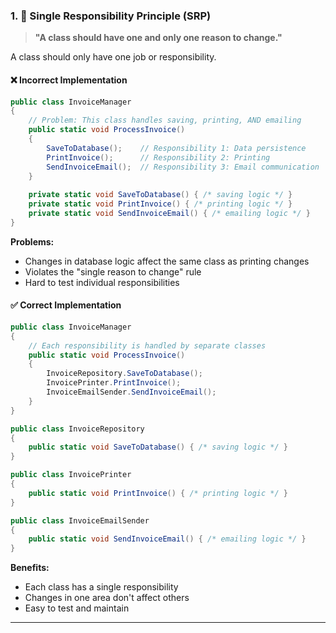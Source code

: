 ### 1. 🎯 Single Responsibility Principle (SRP)

> **"A class should have one and only one reason to change."**

A class should only have one job or responsibility.

#### ❌ Incorrect Implementation
```csharp
public class InvoiceManager
{
    // Problem: This class handles saving, printing, AND emailing
    public static void ProcessInvoice()
    {
        SaveToDatabase();    // Responsibility 1: Data persistence
        PrintInvoice();      // Responsibility 2: Printing
        SendInvoiceEmail();  // Responsibility 3: Email communication
    }
    
    private static void SaveToDatabase() { /* saving logic */ }
    private static void PrintInvoice() { /* printing logic */ }
    private static void SendInvoiceEmail() { /* emailing logic */ }
}
```

**Problems:**
- Changes in database logic affect the same class as printing changes
- Violates the "single reason to change" rule
- Hard to test individual responsibilities

#### ✅ Correct Implementation
```csharp
public class InvoiceManager
{
    // Each responsibility is handled by separate classes
    public static void ProcessInvoice()
    {
        InvoiceRepository.SaveToDatabase();
        InvoicePrinter.PrintInvoice();
        InvoiceEmailSender.SendInvoiceEmail();
    }
}

public class InvoiceRepository
{
    public static void SaveToDatabase() { /* saving logic */ }
}

public class InvoicePrinter
{
    public static void PrintInvoice() { /* printing logic */ }
}

public class InvoiceEmailSender
{
    public static void SendInvoiceEmail() { /* emailing logic */ }
}
```

**Benefits:**
- Each class has a single responsibility
- Changes in one area don't affect others
- Easy to test and maintain

---
